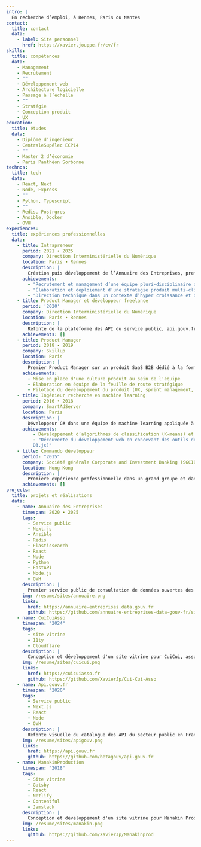 ```yaml
---
intro: |
  En recherche d’emploi, à Rennes, Paris ou Nantes
contact:
  title: contact
  data:
    - label: Site personnel
      href: https://xavier.jouppe.fr/cv/fr
skills:
  title: compétences
  data:
    - Management
    - Recrutement
    - ""
    - Développement web
    - Architecture logicielle
    - Passage à l’échelle
    - ""
    - Stratégie
    - Conception produit
    - UX
education:
  title: études
  data:
    - Diplôme d’ingénieur
    - CentraleSupélec ECP14
    - ""
    - Master 2 d’économie
    - Paris Panthéon Sorbonne
technos:
  title: tech
  data:
    - React, Next
    - Node, Express
    - ""
    - Python, Typescript
    - ""
    - Redis, Postrgres
    - Ansible, Docker
    - OVH
experiences:
  title: expériences professionnelles
  data:
    - title: Intrapreneur
      period: 2021 ∙ 2025
      company: Direction Interministérielle du Numérique
      location: Paris ∙ Rennes
      description: |
        Création puis développement de l’Annuaire des Entreprises, premier site public pour les données d’entreprises (8M de visites et 150M de requêtes mensuelles en 2025). Recherche de sponsors au sein de l’administration, élaboration puis exécution de la stratégie et passage à l'échelle :
      achievements:
        - "Recrutement et management d’une équipe pluri-disciplinaire de 8 personnes (bizdev, SEO, designer, devoppeurs)"
        - "Élaboration et déploiement d’une stratégie produit multi-clients : site public pour les entreprises et les citoyens, SaaS pour les agents publics, API ouverte pour les développeurs"
        - "Direction technique dans un contexte d’hyper croissance et de contraintes de sécurité croissantes. Défis de scalabilité de l’infrastructure, de performances applicatives et homologation de sécurité"
    - title: Product Manager et développeur freelance
      period: '2020'
      company: Direction Interministérielle du Numérique
      location: Paris ∙ Rennes
      description: |
        Refonte de la plateforme des API du service public, api.gouv.fr, en binôme avec une UX designer
      achievements: []
    - title: Product Manager
      period: 2018 ∙ 2019
      company: Skillup
      location: Paris
      description: |
        Premier Product Manager sur un produit SaaS B2B dédié à la formation en entreprise
      achievements:
        - Mise en place d'une culture produit au sein de l'équipe
        - Élaboration en équipe de la feuille de route stratégique
        - Pilotage du développement du produit (UX, sprint management, KPIs)
    - title: Ingénieur recherche en machine learning
      period: 2016 ∙ 2018
      company: SmartAdServer
      location: Paris
      description: |
        Développeur C# dans une équipe de machine learning appliquée à la publicité en ligne :
      achievements:
          - Développement d’algorithmes de classification (K-means) et de prédiction (descente de gradient)
          - "Découverte du développement web en concevant des outils de data visualisation (React,
          D3.js)"
    - title: Commando développeur
      period: "2015"
      company: Société générale Corporate and Investment Banking (SGCIB)
      location: Hong Kong
      description: |
        Première expérience professionnelle dans un grand groupe et dans un cadre international. Développement d’outils pour le middle office (VB.NET, C#, Python)
      achievements: []
projects:
  title: projets et réalisations
  data:
    - name: Annuaire des Entreprises
      timespan: 2020 ∙ 2025
      tags:
        - Service public
        - Next.js
        - Ansible
        - Redis
        - Elasticsearch
        - React
        - Node
        - Python
        - FastAPI
        - Node.js
        - OVH
      description: |
        Premier service public de consultation de données ouvertes des entreprises. 8M de visites et 150M de requêtes mensuelles en 2025. Hébergement sur des serveurs dédiés OVH, en multi-régions.
      img: /resume/sites/annuaire.png
      links:
        href: https://annuaire-entreprises.data.gouv.fr
        github: https://github.com/annuaire-entreprises-data-gouv-fr/site
    - name: CuiCuiAsso
      timespan: "2024"
      tags:
        - site vitrine
        - 11ty
        - Cloudflare
      description: |
        Conception et développement d'un site vitrine pour CuiCui, association d’édition de fanzines sur le vivant en Bretagne.
      img: /resume/sites/cuicui.png
      links:
        href: https://cuicuiasso.fr
        github: https://github.com/XavierJp/Cui-Cui-Asso
    - name: Api.gouv.fr
      timespan: "2020"
      tags:
        - Service public
        - Next.js
        - React
        - Node
        - OVH
      description: |
        Refonte visuelle du catalogue des API du secteur public en France. Migration d'un site vitrine en Jekyll vers React/Next.js
      img: /resume/sites/apigouv.png
      links:
        href: https://api.gouv.fr
        github: https://github.com/betagouv/api.gouv.fr
    - name: ManakinProduction
      timespan: "2018"
      tags:
        - Site vitrine
        - Gatsby
        - React
        - Netlify
        - Contentful
        - Jamstack
      description: |
        Conception et développement d'un site vitrine pour Manakin Production, structure de production de projets artistiques dans le spectacle vivant. Ce site n’est plus en ligne.
      img: /resume/sites/manakin.png
      links:
        github: https://github.com/XavierJp/Manakinprod
---
```


<!-- You can add any additional markdown content here if needed -->
